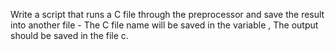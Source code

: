 Write a script that runs a C file through the preprocessor and save the result into another file - The C file name will be saved in the variable , The output should be saved in the file c.
